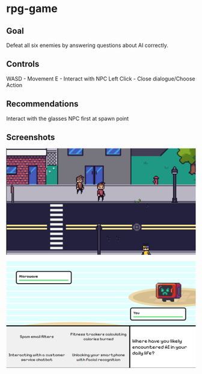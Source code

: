 # rpg-game

## Goal

Defeat all six enemies by answering questions about AI correctly.

## Controls

WASD - Movement
E - Interact with NPC
Left Click - Close dialogue/Choose Action

## Recommendations

Interact with the glasses NPC first at spawn point

## Screenshots

![Navigation screen](https://raw.githubusercontent.com/ItsLoystan/rpg-game/refs/heads/main/screenshots/worldmap.png)

![Battle screen](https://raw.githubusercontent.com/ItsLoystan/rpg-game/refs/heads/main/screenshots/turnbased.png)
